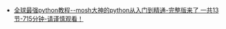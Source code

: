 - [全球最强python教程--mosh大神的python从入门到精通-完整版来了 一共13节-715分钟-请谨慎观看！](https://www.bilibili.com/video/BV1ng4y1i7Uk?p=13)